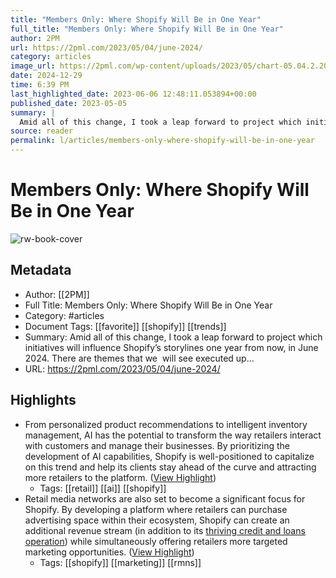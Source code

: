 ```yaml
---
title: "Members Only: Where Shopify Will Be in One Year"
full_title: "Members Only: Where Shopify Will Be in One Year"
author: 2PM
url: https://2pml.com/2023/05/04/june-2024/
category: articles
image_url: https://2pml.com/wp-content/uploads/2023/05/chart-05.04.2.2023-scaled.jpg
date: 2024-12-29
time: 6:39 PM
last_highlighted_date: 2023-06-06 12:48:11.053894+00:00
published_date: 2023-05-05
summary: |
  Amid all of this change, I took a leap forward to project which initiatives will influence Shopify’s storylines one year from now, in June 2024. There are themes that we  will see executed up…
source: reader
permalink: l/articles/members-only-where-shopify-will-be-in-one-year
---
```

# Members Only: Where Shopify Will Be in One Year

![rw-book-cover](https://2pml.com/wp-content/uploads/2023/05/chart-05.04.2.2023-scaled.jpg)

## Metadata
- Author: [[2PM]]
- Full Title: Members Only: Where Shopify Will Be in One Year
- Category: #articles
- Document Tags: [[favorite]] [[shopify]] [[trends]] 
- Summary: Amid all of this change, I took a leap forward to project which initiatives will influence Shopify’s storylines one year from now, in June 2024. There are themes that we  will see executed up…
- URL: https://2pml.com/2023/05/04/june-2024/

## Highlights
- From personalized product recommendations to intelligent inventory management, AI has the potential to transform the way retailers interact with customers and manage their businesses. By prioritizing the development of AI capabilities, Shopify is well-positioned to capitalize on this trend and help its clients stay ahead of the curve and attracting more retailers to the platform. ([View Highlight](https://read.readwise.io/read/01h28c08aeprnbt15xv5vg72qs))
    - Tags: [[retail]] [[ai]] [[shopify]] 
- Retail media networks are also set to become a significant focus for Shopify. By developing a platform where retailers can purchase advertising space within their ecosystem, Shopify can create an additional revenue stream (in addition to its [thriving credit and loans operation](https://2pml.com/2022/11/07/workingcapital/)) while simultaneously offering retailers more targeted marketing opportunities. ([View Highlight](https://read.readwise.io/read/01h28bzr53z5hjd0pgejjqyhck))
    - Tags: [[shopify]] [[marketing]] [[rmns]] 


